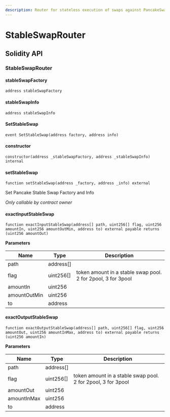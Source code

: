 ```yaml
---
description: Router for stateless execution of swaps against PancakeSwap StableSwap
---
```


# StableSwapRouter

## Solidity API

### StableSwapRouter

#### stableSwapFactory

```solidity
address stableSwapFactory
```

#### stableSwapInfo

```solidity
address stableSwapInfo
```

#### SetStableSwap

```solidity
event SetStableSwap(address factory, address info)
```

#### constructor

```solidity
constructor(address _stableSwapFactory, address _stableSwapInfo) internal
```

#### setStableSwap

```solidity
function setStableSwap(address _factory, address _info) external
```

Set Pancake Stable Swap Factory and Info

_Only callable by contract owner_

#### exactInputStableSwap

```solidity
function exactInputStableSwap(address[] path, uint256[] flag, uint256 amountIn, uint256 amountOutMin, address to) external payable returns (uint256 amountOut)
```

**Parameters**

| Name         | Type       | Description                                                  |
| ------------ | ---------- | ------------------------------------------------------------ |
| path         | address\[] |                                                              |
| flag         | uint256\[] | token amount in a stable swap pool. 2 for 2pool, 3 for 3pool |
| amountIn     | uint256    |                                                              |
| amountOutMin | uint256    |                                                              |
| to           | address    |                                                              |

#### exactOutputStableSwap

```solidity
function exactOutputStableSwap(address[] path, uint256[] flag, uint256 amountOut, uint256 amountInMax, address to) external payable returns (uint256 amountIn)
```

**Parameters**

| Name        | Type       | Description                                                  |
| ----------- | ---------- | ------------------------------------------------------------ |
| path        | address\[] |                                                              |
| flag        | uint256\[] | token amount in a stable swap pool. 2 for 2pool, 3 for 3pool |
| amountOut   | uint256    |                                                              |
| amountInMax | uint256    |                                                              |
| to          | address    |                                                              |
